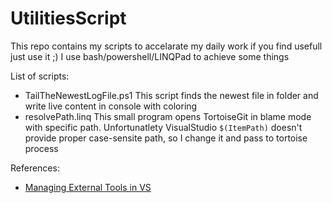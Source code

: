 # UtilitiesScript
This repo contains my scripts to accelarate my daily work if you find usefull just use it ;)
I use bash/powershell/LINQPad to achieve some things

List of scripts:
* TailTheNewestLogFile.ps1
This script finds the newest file in folder and write live content in console with coloring
* resolvePath.linq
This small program opens TortoiseGit in blame mode with specific path.
Unfortunatlety VisualStudio  `$(ItemPath)` doesn't provide proper case-sensite path, so I change it and pass to tortoise process



References:
* [Managing External Tools in VS](https://msdn.microsoft.com/en-us/library/76712d27.aspx)
